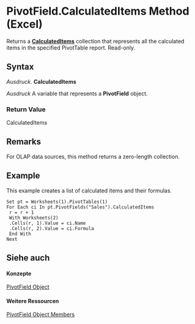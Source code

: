
# PivotField.CalculatedItems Method (Excel)

Returns a  **[CalculatedItems](daad9732-6a20-d146-050e-da9e1c1e6f33.md)** collection that represents all the calculated items in the specified PivotTable report. Read-only.


## Syntax

 _Ausdruck_. **CalculatedItems**

 _Ausdruck_ A variable that represents a **PivotField** object.


### Return Value

CalculatedItems


## Remarks

For OLAP data sources, this method returns a zero-length collection.


## Example

This example creates a list of calculated items and their formulas.


```
Set pt = Worksheets(1).PivotTables(1) 
For Each ci In pt.PivotFields("Sales").CalculatedItems 
 r = r + 1 
 With Worksheets(2) 
 .Cells(r, 1).Value = ci.Name 
 .Cells(r, 2).Value = ci.Formula 
 End With 
Next
```


## Siehe auch


#### Konzepte


[PivotField Object](52784960-e2da-b43a-1e37-2d4dae61c6d8.md)
#### Weitere Ressourcen


[PivotField Object Members](http://msdn.microsoft.com/library/4a6ea12a-072c-a386-c855-7bf5f6eadd46%28Office.15%29.aspx)